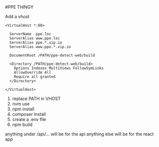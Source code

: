 #PPE THINGY

Add a vhost

```
<VirtualHost *:80>

  ServerName  ppe.loc
  ServerAlias www.ppe.loc
  ServerAlias ppe.*.xip.io
  ServerAlias www.ppe.*.xip.io

  DocumentRoot /PATH/ppe-detect-web/build

  <Directory /PATH/ppe-detect-web/build>
    Options Indexes MultiViews FollowSymLinks
    AllowOverride All
    Require all granted
  </Directory>

</VirtualHost>
```

1. replace PATH in VHOST
2. nvm use
3. npm install
4. composer install
5. create a .env file
5. npm build


anything under /api/... will be for the api
anything else will be for the react app
